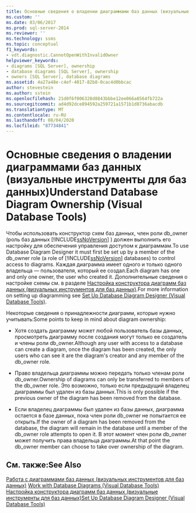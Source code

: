 ```yaml
---
title: Основные сведения о владении диаграммами баз данных (визуальные инструменты для баз данных) | Документация Майкрософт
ms.custom: ''
ms.date: 03/06/2017
ms.prod: sql-server-2014
ms.reviewer: ''
ms.technology: ssms
ms.topic: conceptual
f1_keywords:
- vdt.diagnostic.CannotOpenWithInvalidOwner
helpviewer_keywords:
- diagrams [SQL Server], ownership
- database diagrams [SQL Server], ownership
- owners [SQL Server], database diagrams
ms.assetid: 4a27a48e-c4ef-4017-82b8-0cac4d0bbcac
author: stevestein
ms.author: sstein
ms.openlocfilehash: 21d0f6f006328d8843bbbe12ee066a8564fb722a
ms.sourcegitcommit: ad4d92dce894592a259721a1571b1d8736abacdb
ms.translationtype: MT
ms.contentlocale: ru-RU
ms.lasthandoff: 08/04/2020
ms.locfileid: "87734841"
---
```

# <a name="understand-database-diagram-ownership-visual-database-tools"></a><span data-ttu-id="9669e-102">Основные сведения о владении диаграммами баз данных (визуальные инструменты для баз данных)</span><span class="sxs-lookup"><span data-stu-id="9669e-102">Understand Database Diagram Ownership (Visual Database Tools)</span></span>
  <span data-ttu-id="9669e-103">Чтобы использовать конструктор схем баз данных, член роли db_owner (роль баз данных [!INCLUDE[ssNoVersion](../../includes/ssnoversion-md.md)] ) должен выполнить его настройку для обеспечения управления доступом к диаграммам.</span><span class="sxs-lookup"><span data-stu-id="9669e-103">To use Database Diagram Designer it must first be set up by a member of the db_owner role (a role of [!INCLUDE[ssNoVersion](../../includes/ssnoversion-md.md)] databases) to control access to diagrams.</span></span> <span data-ttu-id="9669e-104">Каждая диаграмма имеет одного и только одного владельца — пользователя, который ее создал.</span><span class="sxs-lookup"><span data-stu-id="9669e-104">Each diagram has one and only one owner, the user who created it.</span></span> <span data-ttu-id="9669e-105">Дополнительные сведения о настройке схемы см. в разделе [Настройка конструктора диаграмм баз данных &#40;визуальных инструментов для баз данных&#41;](visual-database-tools.md).</span><span class="sxs-lookup"><span data-stu-id="9669e-105">For more information on setting up diagramming see [Set Up Database Diagram Designer &#40;Visual Database Tools&#41;](visual-database-tools.md).</span></span>  
  
 <span data-ttu-id="9669e-106">Некоторые сведения о принадлежности диаграмм, которые нужно учитывать:</span><span class="sxs-lookup"><span data-stu-id="9669e-106">Some points to keep in mind about diagram ownership:</span></span>  
  
-   <span data-ttu-id="9669e-107">Хотя создать диаграмму может любой пользователь базы данных, просмотреть диаграмму после создания могут только ее создатель и члены роли db_owner.</span><span class="sxs-lookup"><span data-stu-id="9669e-107">Although any user with access to a database can create a diagram, once the diagram has been created, the only users who can see it are the diagram's creator and any member of the db_owner role.</span></span>  
  
-   <span data-ttu-id="9669e-108">Право владельца диаграммы можно передать только членам роли db_owner.</span><span class="sxs-lookup"><span data-stu-id="9669e-108">Ownership of diagrams can only be transferred to members of the db_owner role.</span></span> <span data-ttu-id="9669e-109">Это возможно, только если предыдущий владелец диаграммы был удален из базы данных.</span><span class="sxs-lookup"><span data-stu-id="9669e-109">This is only possible if the previous owner of the diagram has been removed from the database.</span></span>  
  
-   <span data-ttu-id="9669e-110">Если владелец диаграммы был удален из базы данных, диаграмма остается в базе данных, пока член роли db_owner не попытается ее открыть.</span><span class="sxs-lookup"><span data-stu-id="9669e-110">If the owner of a diagram has been removed from the database, the diagram will remain in the database until a member of the db_owner role attempts to open it.</span></span> <span data-ttu-id="9669e-111">В этот момент член роли db_owner может получить права владельца диаграммы.</span><span class="sxs-lookup"><span data-stu-id="9669e-111">At that point the db_owner member can choose to take over ownership of the diagram.</span></span>  
  
## <a name="see-also"></a><span data-ttu-id="9669e-112">См. также:</span><span class="sxs-lookup"><span data-stu-id="9669e-112">See Also</span></span>  
 <span data-ttu-id="9669e-113">[Работа с диаграммами баз данных &#40;визуальных инструментов для баз данных&#41;](work-with-database-diagrams-visual-database-tools.md) </span><span class="sxs-lookup"><span data-stu-id="9669e-113">[Work with Database Diagrams &#40;Visual Database Tools&#41;](work-with-database-diagrams-visual-database-tools.md) </span></span>  
 [<span data-ttu-id="9669e-114">Настройка конструктора диаграмм баз данных (визуальные инструменты для баз данных)</span><span class="sxs-lookup"><span data-stu-id="9669e-114">Set Up Database Diagram Designer &#40;Visual Database Tools&#41;</span></span>](visual-database-tools.md)  
  
  

